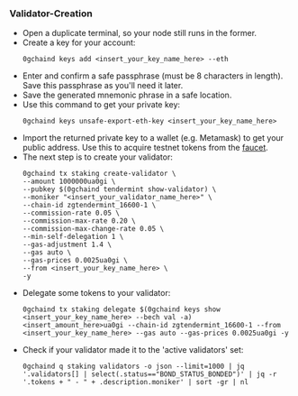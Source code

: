 ### Validator-Creation
- Open a duplicate terminal, so your node still runs in the former.
- Create a key for your account:
  ```
  0gchaind keys add <insert_your_key_name_here> --eth
  ```
- Enter and confirm a safe passphrase (must be 8 characters in length). Save this passphrase as you'll need it later.
- Save the generated mnemonic phrase in a safe location.
- Use this command to get your private key:
  ```
  0gchaind keys unsafe-export-eth-key <insert_your_key_name_here>
  ```
- Import the returned private key to a wallet (e.g. Metamask) to get your public address. Use this to acquire testnet tokens from the [faucet](https://faucet.0g.ai).
- The next step is to create your validator:
  ```
  0gchaind tx staking create-validator \
  --amount 1000000ua0gi \
  --pubkey $(0gchaind tendermint show-validator) \
  --moniker "<insert_your_validator_name_here>" \
  --chain-id zgtendermint_16600-1 \
  --commission-rate 0.05 \
  --commission-max-rate 0.20 \
  --commission-max-change-rate 0.05 \
  --min-self-delegation 1 \
  --gas-adjustment 1.4 \
  --gas auto \
  --gas-prices 0.0025ua0gi \
  --from <insert_your_key_name_here> \
  -y
  ```
- Delegate some tokens to your validator:
  ```
  0gchaind tx staking delegate $(0gchaind keys show <insert_your_key_name_here> --bech val -a)  <insert_amount_here>ua0gi --chain-id zgtendermint_16600-1 --from <insert_your_key_name_here> --gas auto --gas-prices 0.0025ua0gi -y
  ```
- Check if your validator made it to the 'active validators' set:
  ```
  0gchaind q staking validators -o json --limit=1000 | jq '.validators[] | select(.status=="BOND_STATUS_BONDED")' | jq -r '.tokens + " - " + .description.moniker' | sort -gr | nl
  ```
